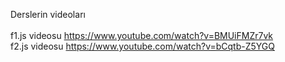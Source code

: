 Derslerin videoları
 <br /> <br />
f1.js videosu https://www.youtube.com/watch?v=BMUiFMZr7vk <br />
f2.js videosu https://www.youtube.com/watch?v=bCqtb-Z5YGQ <br />
